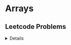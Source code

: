 # Arrays

## Leetcode Problems

<details>

   * [Rotate Array](https://leetcode.com/problems/rotate-array/)
   * [Two Sum](https://leetcode.com/problems/two-sum/)


</details>